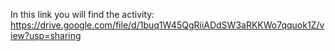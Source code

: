 In this link you will find the activity: https://drive.google.com/file/d/1buq1W45QgRiiADdSW3aRKKWo7qquok1Z/view?usp=sharing
